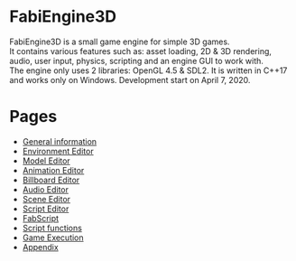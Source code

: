 
# FabiEngine3D
FabiEngine3D is a small game engine for simple 3D games.  
It contains various features such as: asset loading, 2D & 3D rendering, audio, user input, physics, scripting and an engine GUI to work with.  
The engine only uses 2 libraries: OpenGL 4.5 & SDL2. It is written in C++17 and works only on Windows. Development start on April 7, 2020.

# Pages
- [General information](FabiEngine3D/engine_assets/readme/GENERAL.md)
- [Environment Editor](FabiEngine3D/engine_assets/readme/ENVIRONMENT_EDITOR.md)
- [Model Editor](FabiEngine3D/engine_assets/readme/MODEL_EDITOR.md)
- [Animation Editor](FabiEngine3D/engine_assets/readme/ANIMATION_EDITOR.md)
- [Billboard Editor](FabiEngine3D/engine_assets/readme/BILLBOARD_EDITOR.md)
- [Audio Editor](FabiEngine3D/engine_assets/readme/AUDIO_EDITOR.md)
- [Scene Editor](FabiEngine3D/engine_assets/readme/SCENE_EDITOR.md)
- [Script Editor](FabiEngine3D/engine_assets/readme/SCRIPT_EDITOR.md)
- [FabScript](FabiEngine3D/engine_assets/readme/FABSCRIPT.md)
- [Script functions](FabiEngine3D/engine_assets/readme/SCRIPT_FUNCTIONS.md)
- [Game Execution](FabiEngine3D/engine_assets/readme/GAMEPLAY.md)
- [Appendix](FabiEngine3D/engine_assets/readme/APPENDIX.md)
